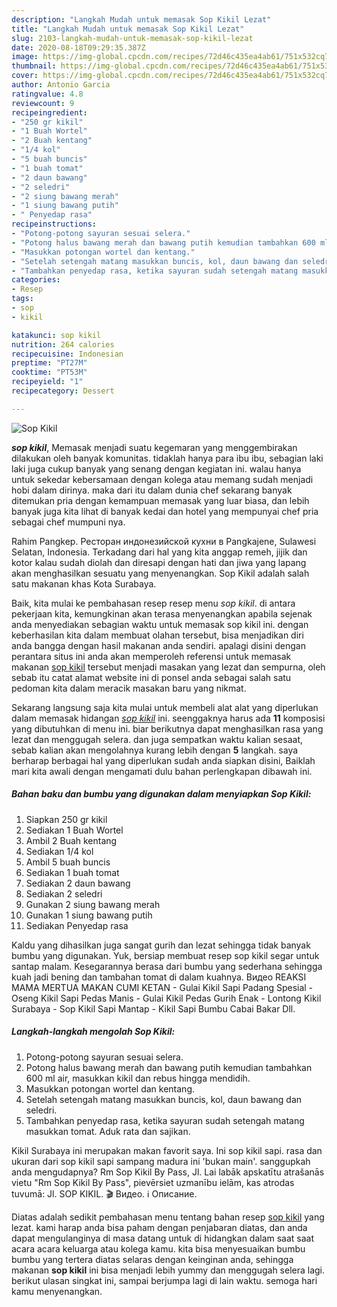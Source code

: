 ```yaml
---
description: "Langkah Mudah untuk memasak Sop Kikil Lezat"
title: "Langkah Mudah untuk memasak Sop Kikil Lezat"
slug: 2103-langkah-mudah-untuk-memasak-sop-kikil-lezat
date: 2020-08-18T09:29:35.387Z
image: https://img-global.cpcdn.com/recipes/72d46c435ea4ab61/751x532cq70/sop-kikil-foto-resep-utama.jpg
thumbnail: https://img-global.cpcdn.com/recipes/72d46c435ea4ab61/751x532cq70/sop-kikil-foto-resep-utama.jpg
cover: https://img-global.cpcdn.com/recipes/72d46c435ea4ab61/751x532cq70/sop-kikil-foto-resep-utama.jpg
author: Antonio Garcia
ratingvalue: 4.8
reviewcount: 9
recipeingredient:
- "250 gr kikil"
- "1 Buah Wortel"
- "2 Buah kentang"
- "1/4 kol"
- "5 buah buncis"
- "1 buah tomat"
- "2 daun bawang"
- "2 seledri"
- "2 siung bawang merah"
- "1 siung bawang putih"
- " Penyedap rasa"
recipeinstructions:
- "Potong-potong sayuran sesuai selera."
- "Potong halus bawang merah dan bawang putih kemudian tambahkan 600 ml air, masukkan kikil dan rebus hingga mendidih."
- "Masukkan potongan wortel dan kentang."
- "Setelah setengah matang masukkan buncis, kol, daun bawang dan seledri."
- "Tambahkan penyedap rasa, ketika sayuran sudah setengah matang masukkan tomat. Aduk rata dan sajikan."
categories:
- Resep
tags:
- sop
- kikil

katakunci: sop kikil 
nutrition: 264 calories
recipecuisine: Indonesian
preptime: "PT27M"
cooktime: "PT53M"
recipeyield: "1"
recipecategory: Dessert

---
```



![Sop Kikil](https://img-global.cpcdn.com/recipes/72d46c435ea4ab61/751x532cq70/sop-kikil-foto-resep-utama.jpg)

<b><i>sop kikil</i></b>, Memasak menjadi suatu kegemaran yang menggembirakan dilakukan oleh banyak komunitas. tidaklah hanya para ibu ibu, sebagian laki laki juga cukup banyak yang senang dengan kegiatan ini. walau hanya untuk sekedar kebersamaan dengan kolega atau memang sudah menjadi hobi dalam dirinya. maka dari itu dalam dunia chef sekarang banyak ditemukan pria dengan kemampuan memasak yang luar biasa, dan lebih banyak juga kita lihat di banyak kedai dan hotel yang mempunyai chef pria sebagai chef mumpuni nya.

Rahim Pangkep. Ресторан индонезийской кухни в Pangkajene, Sulawesi Selatan, Indonesia. Terkadang dari hal yang kita anggap remeh, jijik dan kotor kalau sudah diolah dan diresapi dengan hati dan jiwa yang lapang akan menghasilkan sesuatu yang menyenangkan. Sop Kikil adalah salah satu makanan khas Kota Surabaya.

Baik, kita mulai ke pembahasan resep resep menu <i>sop kikil</i>. di antara pekerjaan kita, kemungkinan akan terasa menyenangkan apabila sejenak anda menyediakan sebagian waktu untuk memasak sop kikil ini. dengan keberhasilan kita dalam membuat olahan tersebut, bisa menjadikan diri anda bangga dengan hasil makanan anda sendiri. apalagi disini dengan perantara situs ini anda akan memperoleh referensi untuk memasak makanan <u>sop kikil</u> tersebut menjadi masakan yang lezat dan sempurna, oleh sebab itu catat alamat website ini di ponsel anda sebagai salah satu pedoman kita dalam meracik masakan baru yang nikmat.


Sekarang langsung saja kita mulai untuk membeli alat alat yang diperlukan dalam memasak hidangan <u><i>sop kikil</i></u> ini. seenggaknya harus ada <b>11</b> komposisi yang dibutuhkan di menu ini. biar berikutnya dapat menghasilkan rasa yang lezat dan menggugah selera. dan juga sempatkan waktu kalian sesaat, sebab kalian akan mengolahnya kurang lebih dengan <b>5</b> langkah. saya berharap berbagai hal yang diperlukan sudah anda siapkan disini, Baiklah mari kita awali dengan mengamati dulu bahan perlengkapan dibawah ini.

<!--inarticleads1-->

##### Bahan baku dan bumbu yang digunakan dalam menyiapkan Sop Kikil:

1. Siapkan 250 gr kikil
1. Sediakan 1 Buah Wortel
1. Ambil 2 Buah kentang
1. Sediakan 1/4 kol
1. Ambil 5 buah buncis
1. Sediakan 1 buah tomat
1. Sediakan 2 daun bawang
1. Sediakan 2 seledri
1. Gunakan 2 siung bawang merah
1. Gunakan 1 siung bawang putih
1. Sediakan  Penyedap rasa


Kaldu yang dihasilkan juga sangat gurih dan lezat sehingga tidak banyak bumbu yang digunakan. Yuk, bersiap membuat resep sop kikil segar untuk santap malam. Kesegarannya berasa dari bumbu yang sederhana sehingga kuah jadi bening dan tambahan tomat di dalam kuahnya. Видео REAKSI MAMA MERTUA MAKAN CUMI KETAN - Gulai Kikil Sapi Padang Spesial - Oseng Kikil Sapi Pedas Manis - Gulai Kikil Pedas Gurih Enak - Lontong Kikil Surabaya - Sop Kikil Sapi Mantap - Kikil Sapi Bumbu Cabai Bakar Dll. 

<!--inarticleads2-->

##### Langkah-langkah mengolah Sop Kikil:

1. Potong-potong sayuran sesuai selera.
1. Potong halus bawang merah dan bawang putih kemudian tambahkan 600 ml air, masukkan kikil dan rebus hingga mendidih.
1. Masukkan potongan wortel dan kentang.
1. Setelah setengah matang masukkan buncis, kol, daun bawang dan seledri.
1. Tambahkan penyedap rasa, ketika sayuran sudah setengah matang masukkan tomat. Aduk rata dan sajikan.


Kikil Surabaya ini merupakan makan favorit saya. Ini sop kikil sapi. rasa dan ukuran dari sop kikil sapi sampang madura ini &#39;bukan main&#39;. sanggupkah anda mengudapnya? Rm Sop Kikil By Pass, Jl. Lai labāk apskatītu atrašanās vietu &#34;Rm Sop Kikil By Pass&#34;, pievērsiet uzmanību ielām, kas atrodas tuvumā: Jl. SOP KIKIL. 🎬 Видео. ℹ️ Описание. 

Diatas adalah sedikit pembahasan menu tentang bahan resep <u>sop kikil</u> yang lezat. kami harap anda bisa paham dengan penjabaran diatas, dan anda dapat mengulanginya di masa datang untuk di hidangkan dalam saat saat acara acara keluarga atau kolega kamu. kita bisa menyesuaikan bumbu bumbu yang tertera diatas selaras dengan keinginan anda, sehingga makanan <b>sop kikil</b> ini bisa menjadi lebih yummy dan menggugah selera lagi. berikut ulasan singkat ini, sampai berjumpa lagi di lain waktu. semoga hari kamu menyenangkan.
